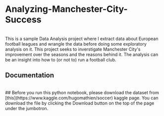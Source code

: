 # Analyzing-Manchester-City-Success
<br>
This is a sample Data Analysis project where I extract data about European football leagues and wrangle the data before doing some exploratory analysis on it. This project seeks to inverstigate Manchester City's improvement over the seasons and the reasons behind it. The analysis can be an insight into how to (or not to) run a football club.

## Documentation
<br>
## Before you run this python notebook, please download the dataset from [this](https://www.kaggle.com/hugomathien/soccer) kaggle page. You can download the file by clicking the Download button on the top of the page under the jumbotron.


